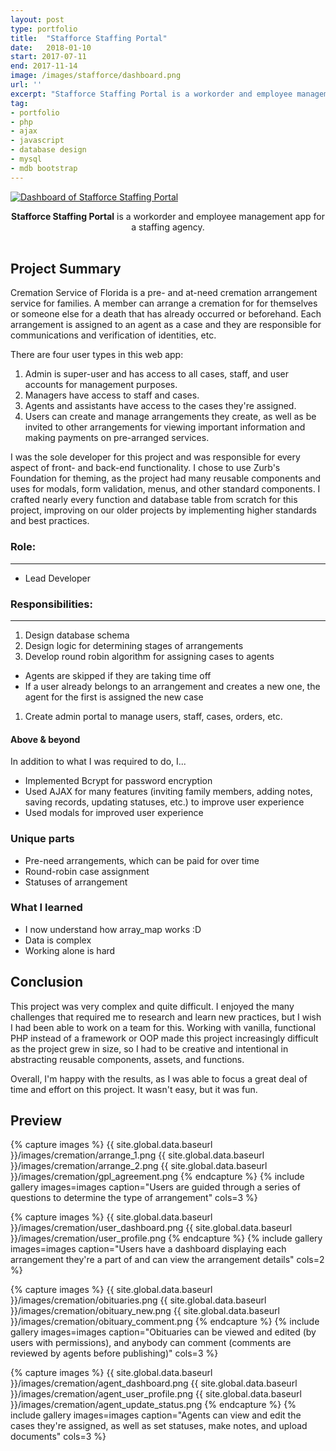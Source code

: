 ```yaml
---
layout: post
type: portfolio
title:  "Stafforce Staffing Portal"
date:   2018-01-10
start: 2017-07-11
end: 2017-11-14
image: /images/stafforce/dashboard.png
url: ''
excerpt: "Stafforce Staffing Portal is a workorder and employee management app for a staffing agency."
tag:
- portfolio
- php 
- ajax
- javascript
- database design
- mysql
- mdb bootstrap
---
```


<a href="{{ site.global.data.baseurl }}/images/stafforce/dashboard.png"><img src="{{ site.global.data.baseurl }}/images/stafforce/dashboard.png" class="thumbnail" alt="Dashboard of Stafforce Staffing Portal"></a>  
<center><b><a>Stafforce Staffing Portal</a></b> is a workorder and employee management app for a staffing agency.</center><br>

## Project Summary
Cremation Service of Florida is a pre- and at-need cremation arrangement service for families. A member can arrange a cremation for for themselves or someone else for a death that has already occurred or beforehand. Each arrangement is assigned to an agent as a case and they are responsible for communications and verification of identities, etc.

There are four user types in this web app:
1. Admin is super-user and has access to all cases, staff, and user accounts for management purposes.
1. Managers have access to staff and cases.
1. Agents and assistants have access to the cases they're assigned.
1. Users can create and manage arrangements they create, as well as be invited to other arrangements for viewing important information and making payments on pre-arranged services.

I was the sole developer for this project and was responsible for every aspect of front- and back-end functionality. I chose to use Zurb's Foundation for theming, as the project had many reusable components and uses for modals, form validation, menus, and other standard components. I crafted nearly every function and database table from scratch for this project, improving on our older projects by implementing higher standards and best practices. 

### Role:
---
 - Lead Developer

### Responsibilities:
--- 

1. Design database schema
1. Design logic for determining stages of arrangements
1. Develop round robin algorithm for assigning cases to agents
- Agents are skipped if they are taking time off
- If a user already belongs to an arrangement and creates a new one, the agent for the first is assigned the new case
1. Create admin portal to manage users, staff, cases, orders, etc.

#### Above & beyond
In addition to what I was required to do, I...
* Implemented Bcrypt for password encryption
* Used AJAX for many features (inviting family members, adding notes, saving records, updating statuses, etc.) to improve user experience
* Used modals for improved user experience

### Unique parts
* Pre-need arrangements, which can be paid for over time
* Round-robin case assignment
* Statuses of arrangement

### What I learned
- I now understand how array_map works :D
- Data is complex
- Working alone is hard

## Conclusion
This project was very complex and quite difficult. I enjoyed the many challenges that required me to research and learn new practices, but I wish I had been able to work on a team for this. Working with vanilla, functional PHP instead of a framework or OOP made this project increasingly difficult as the project grew in size, so I had to be creative and intentional in abstracting reusable components, assets, and functions.
 
Overall, I'm happy with the results, as I was able to focus a great deal of time and effort on this project. It wasn't easy, but it was fun.

## Preview

{% capture images %}
	{{ site.global.data.baseurl }}/images/cremation/arrange_1.png
	{{ site.global.data.baseurl }}/images/cremation/arrange_2.png
	{{ site.global.data.baseurl }}/images/cremation/gpl_agreement.png
{% endcapture %}
{% include gallery images=images caption="Users are guided through a series of questions to determine the type of arrangement" cols=3 %}

{% capture images %}
	{{ site.global.data.baseurl }}/images/cremation/user_dashboard.png
	{{ site.global.data.baseurl }}/images/cremation/user_profile.png
{% endcapture %}
{% include gallery images=images caption="Users have a dashboard displaying each arrangement they're a part of and can view the arrangement details" cols=2 %}

{% capture images %}
	{{ site.global.data.baseurl }}/images/cremation/obituaries.png
	{{ site.global.data.baseurl }}/images/cremation/obituary_new.png
	{{ site.global.data.baseurl }}/images/cremation/obituary_comment.png
{% endcapture %}
{% include gallery images=images caption="Obituaries can be viewed and edited (by users with permissions), and anybody can comment (comments are reviewed by agents before publishing)" cols=3 %}

{% capture images %}
	{{ site.global.data.baseurl }}/images/cremation/agent_dashboard.png
	{{ site.global.data.baseurl }}/images/cremation/agent_user_profile.png
	{{ site.global.data.baseurl }}/images/cremation/agent_update_status.png
{% endcapture %}
{% include gallery images=images caption="Agents can view and edit the cases they're assigned, as well as set statuses, make notes, and upload documents" cols=3 %}
